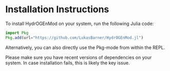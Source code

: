 # Installation Instructions
To install HydrOGEnMod on your system, run the following Julia code:
```julia
import Pkg
Pkg.add(url="https://github.com/LukasBarner/HydrOGEnMod.jl")
```
Alternatively, you can also directly use the Pkg-mode from within the REPL. 

Please make sure you have recent versions of dependencies on your system. 
In case installation fails, this is likely the key issue. 